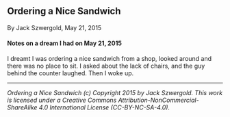 ## Ordering a Nice Sandwich

By Jack Szwergold, May 21, 2015

#### Notes on a dream I had on May 21, 2015

I dreamt I was ordering a nice sandwich from a shop, looked around and there was no place to sit. I asked about the lack of chairs, and the guy behind the counter laughed. Then I woke up.

***

*Ordering a Nice Sandwich (c) Copyright 2015 by Jack Szwergold. This work is licensed under a Creative Commons Attribution-NonCommercial-ShareAlike 4.0 International License (CC-BY-NC-SA-4.0).*